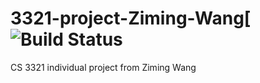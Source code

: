 # 3321-project-Ziming-Wang[![Build Status](https://travis-ci.com/UserZiming/3321-project-Ziming-Wang.svg?token=z93z1poJqyyuph9MohmK&branch=master)
CS 3321 individual project from Ziming Wang

